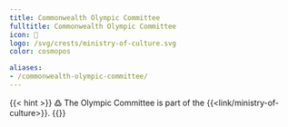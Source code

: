```yaml
---
title: Commonwealth Olympic Committee
fulltitle: Commonwealth Olympic Committee
icon: 🏢
logo: /svg/crests/ministry-of-culture.svg
color: cosmopos

aliases:
- /commonwealth-olympic-committee/
---
```

{{< hint >}}
߷ The Olympic Committee is part of the {{<link/ministry-of-culture>}}.
{{</hint>}}